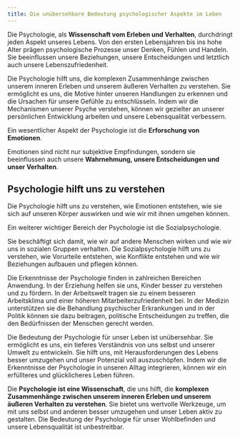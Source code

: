 ```yaml
---
title: Die unübersehbare Bedeutung psychologischer Aspekte im Leben  
---
```

Die Psychologie, als **Wissenschaft vom Erleben und Verhalten**, durchdringt jeden Aspekt unseres Lebens. Von den ersten Lebensjahren bis ins hohe Alter prägen psychologische Prozesse unser Denken, Fühlen und Handeln. Sie beeinflussen unsere Beziehungen, unsere Entscheidungen und letztlich auch unsere Lebenszufriedenheit.

Die Psychologie hilft uns, die komplexen Zusammenhänge zwischen unserem inneren Erleben und unserem äußeren Verhalten zu verstehen. Sie ermöglicht es uns, die Motive hinter unseren Handlungen zu erkennen und die Ursachen für unsere Gefühle zu entschlüsseln. Indem wir die Mechanismen unserer Psyche verstehen, können wir gezielter an unserer persönlichen Entwicklung arbeiten und unsere Lebensqualität verbessern.

Ein wesentlicher Aspekt der Psychologie ist die **Erforschung von Emotionen**. 

Emotionen sind nicht nur subjektive Empfindungen, sondern sie beeinflussen auch unsere **Wahrnehmung, unsere Entscheidungen und unser Verhalten**. 

## Psychologie hilft uns zu verstehen

Die Psychologie hilft uns zu verstehen, wie Emotionen entstehen, wie sie sich auf unseren Körper auswirken und wie wir mit ihnen umgehen können.

Ein weiterer wichtiger Bereich der Psychologie ist die Sozialpsychologie. 

Sie beschäftigt sich damit, wie wir auf andere Menschen wirken und wie wir uns in sozialen Gruppen verhalten. Die Sozialpsychologie hilft uns zu verstehen, wie Vorurteile entstehen, wie Konflikte entstehen und wie wir Beziehungen aufbauen und pflegen können.

Die Erkenntnisse der Psychologie finden in zahlreichen Bereichen Anwendung. In der Erziehung helfen sie uns, Kinder besser zu verstehen und zu fördern. In der Arbeitswelt tragen sie zu einem besseren Arbeitsklima und einer höheren Mitarbeiterzufriedenheit bei. In der Medizin unterstützen sie die Behandlung psychischer Erkrankungen und in der Politik können sie dazu beitragen, politische Entscheidungen zu treffen, die den Bedürfnissen der Menschen gerecht werden.

Die Bedeutung der Psychologie für unser Leben ist unübersehbar. Sie ermöglicht es uns, ein tieferes Verständnis von uns selbst und unserer Umwelt zu entwickeln. Sie hilft uns, mit Herausforderungen des Lebens besser umzugehen und unser Potenzial voll auszuschöpfen. Indem wir die Erkenntnisse der Psychologie in unseren Alltag integrieren, können wir ein erfüllteres und glücklicheres Leben führen.

Die **Psychologie ist eine Wissenschaft**, die uns hilft, die **komplexen Zusammenhänge zwischen unserem inneren Erleben und unserem äußeren Verhalten zu verstehen**. Sie bietet uns wertvolle Werkzeuge, um mit uns selbst und anderen besser umzugehen und unser Leben aktiv zu gestalten. Die Bedeutung der Psychologie für unser Wohlbefinden und unsere Lebensqualität ist unbestreitbar.
